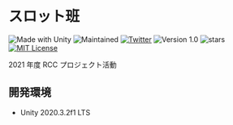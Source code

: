 # スロット班

![Made with Unity](https://img.shields.io/badge/Made%20with-Unity-57b9d3.svg?style=flat&logo=unity)
![Maintained](https://img.shields.io/badge/Maintained%3F-yes-green.svg)
[![Twitter](https://img.shields.io/badge/Twitter-@rits_rcc-blue?style=flat-square&logo=twitter)](https://twitter.com/rits_rcc)
![Version 1.0](https://img.shields.io/badge/version-1.0-yellow.svg)
![stars](https://img.shields.io/github/stars/Drunknow/SlotProject2021.svg)
[![MIT License](http://img.shields.io/badge/license-MIT-blue.svg?style=flat)](LICENSE)

2021 年度 RCC プロジェクト活動

## 開発環境

- Unity 2020.3.2f1 LTS
